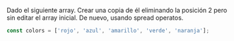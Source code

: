 Dado el siguiente array. Crear una copia de él eliminando la posición 2 pero sin editar el array inicial. De nuevo, usando spread operatos.

```js
const colors = ['rojo', 'azul', 'amarillo', 'verde', 'naranja']; 
```
